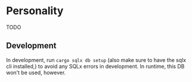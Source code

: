 # Personality

TODO

## Development

In development, run `cargo sqlx db setup` (also make sure to have the sqlx cli installed,) to
avoid any SQLx errors in development. In runtime, this DB won't be used, however.
